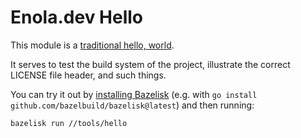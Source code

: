 <!--
    SPDX-License-Identifier: Apache-2.0

    Copyright 2023-2025 The Enola <https://enola.dev> Authors

    Licensed under the Apache License, Version 2.0 (the "License");
    you may not use this file except in compliance with the License.
    You may obtain a copy of the License at

        https://www.apache.org/licenses/LICENSE-2.0

    Unless required by applicable law or agreed to in writing, software
    distributed under the License is distributed on an "AS IS" BASIS,
    WITHOUT WARRANTIES OR CONDITIONS OF ANY KIND, either express or implied.
    See the License for the specific language governing permissions and
    limitations under the License.
-->

# Enola.dev Hello

This module is a [traditional hello, world](https://en.wikipedia.org/wiki/%22Hello,_World!%22_program).

It serves to test the build system of the project, illustrate the correct LICENSE file header, and such things.

You can try it out by [installing Bazelisk](https://github.com/bazelbuild/bazelisk) (e.g. with `go install github.com/bazelbuild/bazelisk@latest`) and then running:

    bazelisk run //tools/hello
